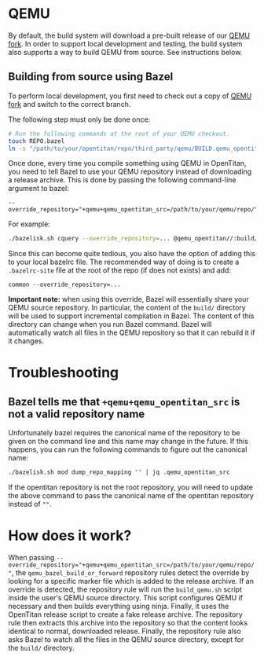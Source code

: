 # QEMU

By default, the build system will download a pre-built release of our [QEMU fork](https://github.com/lowRISC/qemu/).
In order to support local development and testing, the build system also supports a way to build QEMU from source.
See instructions below.

## Building from source using Bazel

To perform local development, you first need to check out a copy of [QEMU fork](https://github.com/lowRISC/qemu/) and switch to the correct branch.

The following step must only be done once:
```bash
# Run the following commands at the root of your QEMU checkout.
touch REPO.bazel
ln -s "/path/to/your/opentitan/repo/third_party/qemu/BUILD.qemu_opentitan.bazel" "BUILD.bazel"
```

Once done, every time you compile something using QEMU in OpenTitan, you need to tell Bazel to use your QEMU repository instead of downloading a release archive.
This is done by passing the following command-line argument to bazel:
```
--override_repository="+qemu+qemu_opentitan_src=/path/to/your/qemu/repo/"
```
For example:
```bash
./bazelisk.sh cquery --override_repository=... @qemu_opentitan//:build/qemu-system-riscv32
```
Since this can become quite tedious, you also have the option of adding this to your local bazelrc file. The recommended way of doing is to create a `.bazelrc-site` file at the root of the repo (if does not exists) and add:
```
common --override_repository=...
```

**Important note:** when using this override, Bazel will essentially share your QEMU source repository.
In particular, the content of the `build/` directory will be used to support incremental compilation in Bazel.
The content of this directory can change when you run Bazel command.
Bazel will automatically watch all files in the QEMU repository so that it can rebuild it if it changes.

# Troubleshooting

## Bazel tells me that `+qemu+qemu_opentitan_src` is not a valid repository name

Unfortunately bazel requires the canonical name of the repository to be given on the command line and this name may change in the future.
If this happens, you can run the following commands to figure out the canonical name:
```bash
./bazelisk.sh mod dump_repo_mapping "" | jq .qemu_opentitan_src
```
If the opentitan repository is not the root repository,
you will need to update the above command to pass the canonical name of the opentitan repository
instead of `""`.

# How does it work?

When passing `--override_repository="+qemu+qemu_opentitan_src=/path/to/your/qemu/repo/"`, the `qemu_bazel_build_or_forward` repository rules
detect the override by looking for a specific marker file which is added to the release archive.
If an override is detected, the repository rule will run the `build_qemu.sh` script inside the user's QEMU source directory.
This script configures QEMU if necessary and then builds everything using ninja.
Finally, it uses the OpenTitan release script to create a fake release archive.
The repository rule then extracts this archive into the repository so that the content looks identical to normal, downloaded release.
Finally, the repository rule also asks Bazel to watch all the files in the QEMU source directory, except for the `build/` directory.
